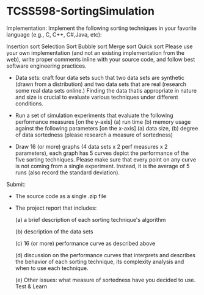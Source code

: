 # TCSS598-SortingSimulation
Implementation: Implement the following sorting techniques in your favorite language (e.g., C, C++, C#,Java, etc):

  Insertion sort
  Selection Sort
  Bubble sort
  Merge sort
  Quick sort
Please use your own implementation (and not an existing implementation from the web), write proper comments inline with your source code, and follow best software engineering practices.

 

- Data sets: craft four data sets such that two data sets are synthetic (drawn from a distribution) and two data sets that are real (research some real data sets online.) Finding the data thatis appropriate in nature and size is crucial to evaluate various techniques under different conditions.

 

- Run a set of simulation experiments that evaluate the following performance measures [on the y-axis] (a) run time (b) memory usage against the following parameters [on the x-axis] (a) data size, (b) degree of data sortedness (please research a measure of sortedness)

 

- Draw 16 (or more) graphs (4 data sets x 2 perf measures x 2 parameters), each graph has 5 curves depict the performance of the five sorting techniques. Please make sure that every point on any curve is not coming from a single experiment. Instead, it is the average of 5 runs (also record the standard deviation).

 

Submit:

- The source code as a single .zip file

- The project report that includes:

    (a) a brief description of each sorting technique's algorithm

    (b) description of the data sets 

    (c) 16 (or more) performance curve as described above

    (d) discussion on the performance curves that interprets and describes the behavior of each sorting technique, its complexity analysis and when to use each technique. 

    (e) Other issues: what measure of sortedness have you decided to use. 
Test & Learn
